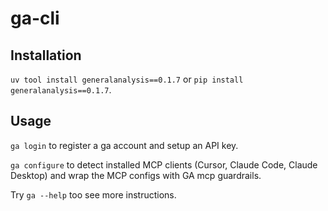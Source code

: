 # ga-cli

## Installation
`uv tool install generalanalysis==0.1.7` or `pip install generalanalysis==0.1.7`.

## Usage

`ga login` to register a ga account and setup an API key.

`ga configure` to detect installed MCP clients (Cursor, Claude Code, Claude Desktop) and wrap the MCP configs with GA mcp guardrails.

Try `ga --help` too see more instructions.

